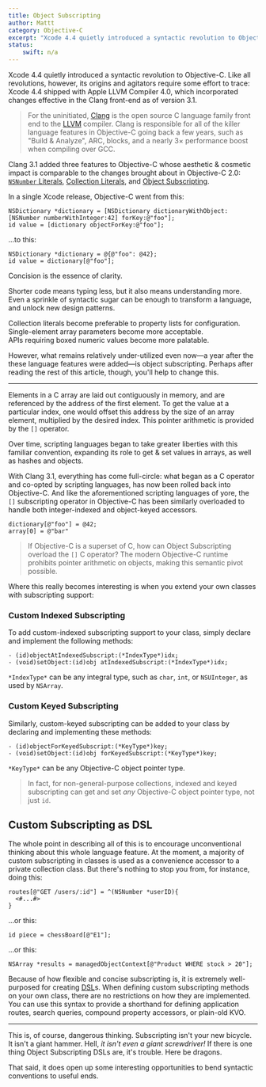 ```yaml
---
title: Object Subscripting
author: Mattt
category: Objective-C
excerpt: "Xcode 4.4 quietly introduced a syntactic revolution to Objective-C. Like all revolutions, however, its origins and agitators require some effort to trace."
status:
    swift: n/a
---
```


Xcode 4.4 quietly introduced a syntactic revolution to Objective-C. Like all revolutions, however, its origins and agitators require some effort to trace: Xcode 4.4 shipped with Apple LLVM Compiler 4.0, which incorporated changes effective in the Clang front-end as of version 3.1.

> For the uninitiated, [Clang](http://clang.llvm.org/index.html) is the open source C language family front end to the [LLVM](http://www.llvm.org) compiler. Clang is responsible for all of the killer language features in Objective-C going back a few years, such as "Build & Analyze", ARC, blocks, and a nearly 3× performance boost when compiling over GCC.

Clang 3.1 added three features to Objective-C whose aesthetic & cosmetic impact is comparable to the changes brought about in Objective-C 2.0: [`NSNumber` Literals][num], [Collection Literals][col], and [Object Subscripting][sub].

[num]: http://clang.llvm.org/docs/ObjectiveCLiterals.html#nsnumber-literals
[col]: http://clang.llvm.org/docs/ObjectiveCLiterals.html#container-literals
[sub]: http://clang.llvm.org/docs/ObjectiveCLiterals.html#object-subscripting

In a single Xcode release, Objective-C went from this:

```objc
NSDictionary *dictionary = [NSDictionary dictionaryWithObject:[NSNumber numberWithInteger:42] forKey:@"foo"];
id value = [dictionary objectForKey:@"foo"];
```

...to this:

```objc
NSDictionary *dictionary = @{@"foo": @42};
id value = dictionary[@"foo"];
```

Concision is the essence of clarity.

Shorter code means typing less, but it also means understanding more. Even a sprinkle of syntactic sugar can be enough to transform a language, and unlock new design patterns.

Collection literals become preferable to property lists for configuration.<br/>
Single-element array parameters become more acceptable.<br/>
APIs requiring boxed numeric values become more palatable.<br/>

However, what remains relatively under-utilized even now—a year after the these language features were added—is object subscripting. Perhaps after reading the rest of this article, though, you'll help to change this.

---

Elements in a C array are laid out contiguously in memory, and are referenced by the address of the first element. To get the value at a particular index, one would offset this address by the size of an array element, multiplied by the desired index. This pointer arithmetic is provided by the `[]` operator.

Over time, scripting languages began to take greater liberties with this familiar convention, expanding its role to get & set values in arrays, as well as hashes and objects.

With Clang 3.1, everything has come full-circle: what began as a C operator and co-opted by scripting languages, has now been rolled back into Objective-C. And like the aforementioned scripting languages of yore, the `[]` subscripting operator in Objective-C has been similarly overloaded to handle both integer-indexed and object-keyed accessors.

```objc
dictionary[@"foo"] = @42;
array[0] = @"bar"
```

> If Objective-C is a superset of C, how can Object Subscripting overload the `[]` C operator? The modern Objective-C runtime prohibits pointer arithmetic on objects, making this semantic pivot possible.

Where this really becomes interesting is when you extend your own classes with subscripting support:

### Custom Indexed Subscripting

To add custom-indexed subscripting support to your class, simply declare and implement the following methods:

```objc
- (id)objectAtIndexedSubscript:(*IndexType*)idx;
- (void)setObject:(id)obj atIndexedSubscript:(*IndexType*)idx;
```

`*IndexType*` can be any integral type, such as `char`, `int`, or `NSUInteger`, as used by `NSArray`.

### Custom Keyed Subscripting

Similarly, custom-keyed subscripting can be added to your class by declaring and implementing these methods:

```objc
- (id)objectForKeyedSubscript:(*KeyType*)key;
- (void)setObject:(id)obj forKeyedSubscript:(*KeyType*)key;
```

`*KeyType*` can be any Objective-C object pointer type.

> In fact, for non-general-purpose collections, indexed and keyed subscripting can get and set *any* Objective-C object pointer type, not just `id`. 

## Custom Subscripting as DSL

The whole point in describing all of this is to encourage unconventional thinking about this whole language feature. At the moment, a majority of custom subscripting in classes is used as a convenience accessor to a private collection class. But there's nothing to stop you from, for instance, doing this:

```objc
routes[@"GET /users/:id"] = ^(NSNumber *userID){
  <#...#>
}
```

...or this:

```objc
id piece = chessBoard[@"E1"];
```

...or this:

```objc
NSArray *results = managedObjectContext[@"Product WHERE stock > 20"];
```

Because of how flexible and concise subscripting is, it is extremely well-purposed for creating [DSL](https://en.wikipedia.org/wiki/Domain-specific_language)s. When defining custom subscripting methods on your own class, there are no restrictions on how they are implemented. You can use this syntax to provide a shorthand for defining application routes, search queries, compound property accessors, or plain-old KVO.

---

This is, of course, dangerous thinking. Subscripting isn't your new bicycle. It isn't a giant hammer. Hell, _it isn't even a giant screwdriver!_ If there is one thing Object Subscripting DSLs are, it's trouble. Here be dragons.

That said, it does open up some interesting opportunities to bend syntactic conventions to useful ends.
